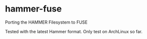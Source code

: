 hammer-fuse
===========

Porting the HAMMER Filesystem to FUSE

Tested with the latest Hammer format.
Only test on ArchLinux so far.
